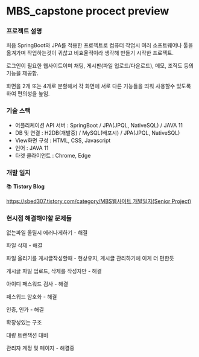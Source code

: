 # MBS_capstone procect preview
### 프로젝트 설명

처음 SpringBoot와 JPA를 적용한 프로젝트로 컴퓨터 작업시 여러 소프트웨어나 툴을 옮겨가며 작업하는것이 귀찮고 비효율적이라 생각해 만들기 시작한 프로젝트.  

로그인이 필요한 웹사이트이며 채팅, 게시판(파일 업로드/다운로드), 메모, 조직도 등의 기능을 제공함.

화면을 2개 또는 4개로 분할해서 각 화면에 서로 다른 기능들을 띄워 사용할수 있도록 하여 편의성을 높임.

### 기술 스택

- 어플리케이션 API 서버 : SpringBoot / JPA(JPQL, NativeSQL) / JAVA 11
- DB 및 연결 : H2DB(개발중) / MySQL(배포시) / JPA(JPQL, NativeSQL)
- View화면 구성 : HTML, CSS, Javascript
- 언어 : JAVA 11
- 타겟 클라이언트 : Chrome, Edge
    
    

### 개발 일지

📚 **Tistory Blog**

[https://sbed307.tistory.com/category/MBS웹사이트 개발일지(Senior Project)](https://sbed307.tistory.com/category/MBS%EC%9B%B9%EC%82%AC%EC%9D%B4%ED%8A%B8%20%EA%B0%9C%EB%B0%9C%EC%9D%BC%EC%A7%80%28Senior%20Project%29)

### 현시점 해결해야할 문제들

없는파일 올릴시 에러나게하기 - 해결

파일 삭제 - 해결

파일 올리기를 게시글작성할때 - 현상유지, 게시글 관리하기에 이게 더 편한듯

게시글 파일 업로드, 삭제를 작성자만 - 해결

아이디 패스워드 검사 - 해결

패스워드 암호화 - 해결

인증, 인가 - 해결

확장성있는 구조

대량 트랜잭션 대비

관리자 계정 및 페이지 - 해결중
